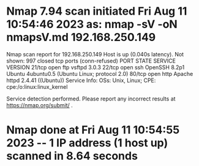 # Nmap 7.94 scan initiated Fri Aug 11 10:54:46 2023 as: nmap -sV -oN nmapsV.md 192.168.250.149
Nmap scan report for 192.168.250.149
Host is up (0.040s latency).
Not shown: 997 closed tcp ports (conn-refused)
PORT   STATE SERVICE VERSION
21/tcp open  ftp     vsftpd 3.0.3
22/tcp open  ssh     OpenSSH 8.2p1 Ubuntu 4ubuntu0.5 (Ubuntu Linux; protocol 2.0)
80/tcp open  http    Apache httpd 2.4.41 ((Ubuntu))
Service Info: OSs: Unix, Linux; CPE: cpe:/o:linux:linux_kernel

Service detection performed. Please report any incorrect results at https://nmap.org/submit/ .
# Nmap done at Fri Aug 11 10:54:55 2023 -- 1 IP address (1 host up) scanned in 8.64 seconds
